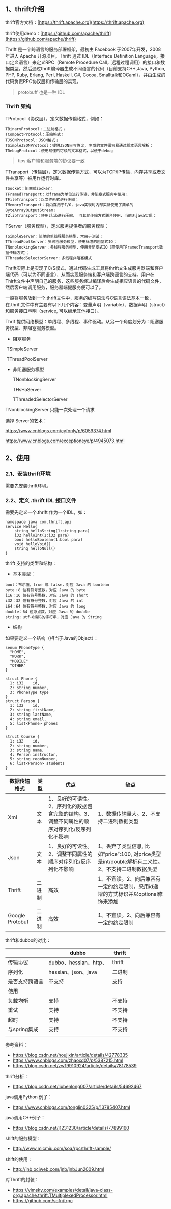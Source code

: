 ## 1、thrift介绍

thrift官方文档：[https://thrift.apache.org](https://thrift.apache.org)

thrift使用demo：[https://github.com/apache/thrift](https://github.com/apache/thrift)

Thrift 是一个跨语言的服务部署框架，最初由 Facebook 于2007年开发，2008 年进入 Apache 开源项目。Thrift 通过 IDL（Interface Definition Language，接口定义语言）来定义RPC（Remote Procedure Call，远程过程调用）的接口和数据类型，然后通过thrift编译器生成不同语言的代码（目前支持C++,Java, Python, PHP, Ruby, Erlang, Perl, Haskell, C#, Cocoa, Smalltalk和OCaml），并由生成的代码负责RPC协议层和传输层的实现。

> protobuff 也是一种 IDL

### Thrift 架构

TProtocol（协议层），定义数据传输格式，例如：

```
TBinaryProtocol：二进制格式；
TCompactProtocol：压缩格式；
TJSONProtocol：JSON格式；
TSimpleJSONProtocol：提供JSON只写协议, 生成的文件很容易通过脚本语言解析；
TDebugProtocol：使用易懂的可读的文本格式，以便于debug
```

> tips:客户端和服务端的协议要一致

TTransport（传输层），定义数据传输方式，可以为TCP/IP传输，内存共享或者文件共享等）被用作运行时库。

```
TSocket：阻塞式socker；
TFramedTransport：以frame为单位进行传输，非阻塞式服务中使用；
TFileTransport：以文件形式进行传输；
TMemoryTransport：将内存用于I/O，java实现时内部实际使用了简单的ByteArrayOutputStream；
TZlibTransport：使用zlib进行压缩， 与其他传输方式联合使用，当前无java实现；
```

TServer（服务模型），定义服务提供者的服务模型：

```
TSimpleServer：简单的单线程服务模型，常用于测试；
TThreadPoolServer：多线程服务模型，使用标准的阻塞式IO；
TNonblockingServer：多线程服务模型，使用非阻塞式IO（需使用TFramedTransport数据传输方式）；
TThreadedSelectorServer：多线程非阻塞模式
```

Thrift实际上是实现了C/S模式，通过代码生成工具将thrift文生成服务器端和客户端代码（可以为不同语言），从而实现服务端和客户端跨语言的支持。用户在Thirft文件中声明自己的服务，这些服务经过编译后会生成相应语言的代码文件，然后客户端调用服务，服务器端提服务便可以了。

一般将服务放到一个.thrift文件中，服务的编写语法与C语言语法基本一致，在.thrift文件中有主要有以下几个内容：变量声明（variable）、数据声明（struct）和服务接口声明（service, 可以继承其他接口）。

 Thrif 提供网络模型：单线程、多线程、事件驱动。从另一个角度划分为：阻塞服务模型、非阻塞服务模型。

- 阻塞服务

​    TSimpleServer

​    TThreadPoolServer

- 非阻塞服务模型

   TNonblockingServer

   THsHaServer

   TThreadedSelectorServer

TNonblockingServer 只能一次处理一个请求

选择 Server的艺术：

https://www.cnblogs.com/cyfonly/p/6059374.html

https://www.cnblogs.com/exceptioneye/p/4945073.html

## 2、使用

### 2.1、安装thrift环境

需要先安装thrift环境。

### 2.2、定义  .thrift IDL 接口文件

需要先定义一个.thrift 作为一个IDL，如：

```
namespace java com.thrift.api
service Hello{
    string helloString(1:string para)
    i32 helloInt(1:i32 para)
    bool helloBoolean(1:bool para)
    void helloVoid()
    string helloNull()
}
```

thrift 支持的类型和结构：

- 基本类型：

```
bool：布尔值，true 或 false，对应 Java 的 boolean
byte：8 位有符号整数，对应 Java 的 byte
i16：16 位有符号整数，对应 Java 的 short
i32：32 位有符号整数，对应 Java 的 int
i64：64 位有符号整数，对应 Java 的 long
double：64 位浮点数，对应 Java 的 double
string：utf-8编码的字符串，对应 Java 的 String
```

- 结构

如果要定义一个结构（相当于Java的Object）：

```
senum PhoneType {
  "HOME",
  "WORK",
  "MOBILE"
  "OTHER"
}

struct Phone {
  1: i32    id,
  2: string number,
  3: PhoneType type
}
struct Person {
  1: i32    id,
  2: string firstName,
  3: string lastName,
  4: string email,
  5: list<Phone> phones
}

struct Course {
  1: i32    id,
  2: string number,
  3: string name,
  4: Person instructor,
  5: string roomNumber,
  6: list<Person> students
}
```



| 数据传输格式    | 类型   | 优点                                                         | 缺点                                                         |
| --------------- | ------ | ------------------------------------------------------------ | ------------------------------------------------------------ |
| Xml             | 文本   | 1、良好的可读性。 2、序列化的数据包含完整的结构。3、调整不同属性的顺序对序列化/反序列化不影响 | 1、数据传输量大。2、不支持二进制数据类型                     |
| Json            | 文本   | 1、良好的可读性。2、调整不同属性的顺序对序列化/反序列化不影响 | 1、丢弃了类型信息, 比如”price”:100, 对price类型是int/double解析有二义性。2、不支持二进制数据类型 |
| Thrift          | 二进制 | 高效                                                         | 1、不宜读。2、向后兼容有一定的约定限制，采用id递增的方式标识并以optional修饰来添加 |
| Google Protobuf | 二进制 | 高效                                                         | 1、不宜读。2、向后兼容有一定的约定限制                       |



thrift和dubbo的对比：

|                | dubbo                  | thrift |
| -------------- | ---------------------- | ------ |
| 传输协议       | dubbo、hessian、http、 | thrift |
| 序列化         | hessian、json、java    | 二进制 |
| 是否支持跨语言 | 不支持                 | 支持   |
| 使用           |                        |        |
| 负载均衡       | 支持                   | 不支持 |
| 重试           | 支持                   | 不支持 |
| 超时           | 支持                   | 不支持 |
| 与spring集成   | 支持                   | 不支持 |
|                |                        |        |



参考资料：

- https://blog.csdn.net/houjixin/article/details/42778335
- https://www.cnblogs.com/zhaoxd07/p/5387215.html
- https://blog.csdn.net/zw19910924/article/details/78178539

thrift分析：

- https://blog.csdn.net/liubenlong007/article/details/54692467

java调用Python 例子：

- https://www.cnblogs.com/tonglin0325/p/13785407.html

java调用C++例子：

- https://blog.csdn.net/j1231230/article/details/77899160

shift的服务模型：

- http://www.micmiu.com/soa/rpc/thrift-sample/

shift的使用：

- http://jnb.ociweb.com/jnb/jnbJun2009.html

对Thrift的封装：

- https://vimsky.com/examples/detail/java-class-org.apache.thrift.TMultiplexedProcessor.html
- https://github.com/sofn/trpc
